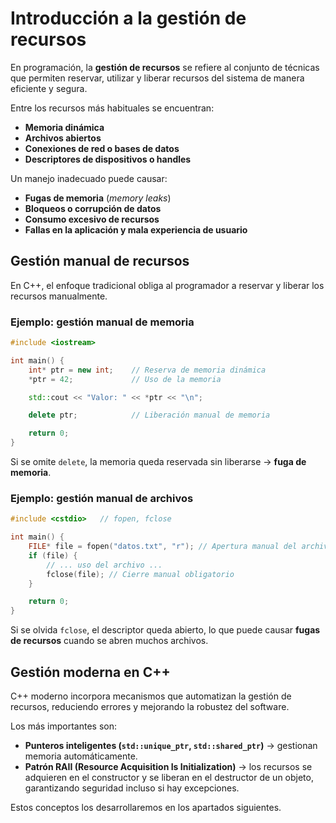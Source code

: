 # Introducción a la gestión de recursos

En programación, la **gestión de recursos** se refiere al conjunto de técnicas que permiten reservar, utilizar y liberar recursos del sistema de manera eficiente y segura.

Entre los recursos más habituales se encuentran:

* **Memoria dinámica**
* **Archivos abiertos**
* **Conexiones de red o bases de datos**
* **Descriptores de dispositivos o handles**

Un manejo inadecuado puede causar:

* **Fugas de memoria** (*memory leaks*)
* **Bloqueos o corrupción de datos**
* **Consumo excesivo de recursos**
* **Fallas en la aplicación y mala experiencia de usuario**

## Gestión manual de recursos

En C++, el enfoque tradicional obliga al programador a reservar y liberar los recursos manualmente.

### Ejemplo: gestión manual de memoria

```cpp
#include <iostream>

int main() {
    int* ptr = new int;    // Reserva de memoria dinámica
    *ptr = 42;             // Uso de la memoria

    std::cout << "Valor: " << *ptr << "\n";

    delete ptr;            // Liberación manual de memoria

    return 0;
}
```

Si se omite `delete`, la memoria queda reservada sin liberarse → **fuga de memoria**.

### Ejemplo: gestión manual de archivos

```cpp
#include <cstdio>   // fopen, fclose

int main() {
    FILE* file = fopen("datos.txt", "r"); // Apertura manual del archivo
    if (file) {
        // ... uso del archivo ...
        fclose(file); // Cierre manual obligatorio
    }

    return 0;
}
```

Si se olvida `fclose`, el descriptor queda abierto, lo que puede causar **fugas de recursos** cuando se abren muchos archivos.

## Gestión moderna en C++

C++ moderno incorpora mecanismos que automatizan la gestión de recursos, reduciendo errores y mejorando la robustez del software.

Los más importantes son:

* **Punteros inteligentes (`std::unique_ptr`, `std::shared_ptr`)** → gestionan memoria automáticamente.
* **Patrón RAII (Resource Acquisition Is Initialization)** → los recursos se adquieren en el constructor y se liberan en el destructor de un objeto, garantizando seguridad incluso si hay excepciones.

Estos conceptos los desarrollaremos en los apartados siguientes.

